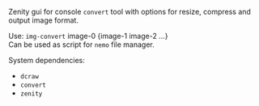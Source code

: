 Zenity gui for console `convert` tool with options for resize, compress and output image format.

Use: `img-convert` image-0 {image-1 image-2 ...} \
Сan be used as script for `nemo` file manager.

System dependencies:
- `dcraw`
- `convert`
- `zenity`
